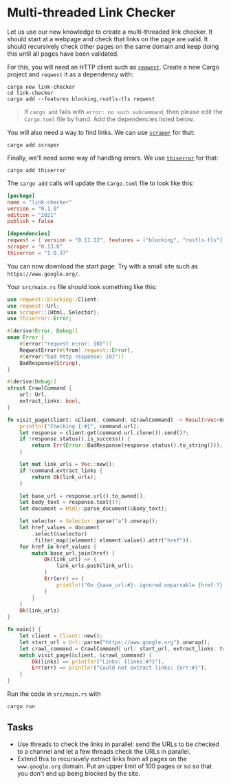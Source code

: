 # Multi-threaded Link Checker

Let us use our new knowledge to create a multi-threaded link checker. It should
start at a webpage and check that links on the page are valid. It should
recursively check other pages on the same domain and keep doing this until all
pages have been validated.

For this, you will need an HTTP client such as [`reqwest`][1]. Create a new
Cargo project and `reqwest` it as a dependency with:

```shell
cargo new link-checker
cd link-checker
cargo add --features blocking,rustls-tls reqwest
```

> If `cargo add` fails with `error: no such subcommand`, then please edit the
> `Cargo.toml` file by hand. Add the dependencies listed below.

You will also need a way to find links. We can use [`scraper`][2] for that:

```shell
cargo add scraper
```

Finally, we'll need some way of handling errors. We use [`thiserror`][3] for
that:

```shell
cargo add thiserror
```

The `cargo add` calls will update the `Cargo.toml` file to look like this:

<!-- File Cargo.toml -->

```toml
[package]
name = "link-checker"
version = "0.1.0"
edition = "2021"
publish = false

[dependencies]
reqwest = { version = "0.11.12", features = ["blocking", "rustls-tls"] }
scraper = "0.13.0"
thiserror = "1.0.37"
```

You can now download the start page. Try with a small site such as
`https://www.google.org/`.

Your `src/main.rs` file should look something like this:

<!-- File src/main.rs -->

```rust
use reqwest::blocking::Client;
use reqwest::Url;
use scraper::{Html, Selector};
use thiserror::Error;

#[derive(Error, Debug)]
enum Error {
    #[error("request error: {0}")]
    ReqwestError(#[from] reqwest::Error),
    #[error("bad http response: {0}")]
    BadResponse(String),
}

#[derive(Debug)]
struct CrawlCommand {
    url: Url,
    extract_links: bool,
}

fn visit_page(client: &Client, command: &CrawlCommand) -> Result<Vec<Url>, Error> {
    println!("Checking {:#}", command.url);
    let response = client.get(command.url.clone()).send()?;
    if !response.status().is_success() {
        return Err(Error::BadResponse(response.status().to_string()));
    }

    let mut link_urls = Vec::new();
    if !command.extract_links {
        return Ok(link_urls);
    }

    let base_url = response.url().to_owned();
    let body_text = response.text()?;
    let document = Html::parse_document(&body_text);

    let selector = Selector::parse("a").unwrap();
    let href_values = document
        .select(&selector)
        .filter_map(|element| element.value().attr("href"));
    for href in href_values {
        match base_url.join(href) {
            Ok(link_url) => {
                link_urls.push(link_url);
            }
            Err(err) => {
                println!("On {base_url:#}: ignored unparsable {href:?}: {err}");
            }
        }
    }
    Ok(link_urls)
}

fn main() {
    let client = Client::new();
    let start_url = Url::parse("https://www.google.org").unwrap();
    let crawl_command = CrawlCommand{ url: start_url, extract_links: true };
    match visit_page(&client, &crawl_command) {
        Ok(links) => println!("Links: {links:#?}"),
        Err(err) => println!("Could not extract links: {err:#}"),
    }
}
```

Run the code in `src/main.rs` with

```shell
cargo run
```

## Tasks

- Use threads to check the links in parallel: send the URLs to be checked to a
  channel and let a few threads check the URLs in parallel.
- Extend this to recursively extract links from all pages on the
  `www.google.org` domain. Put an upper limit of 100 pages or so so that you
  don't end up being blocked by the site.

[1]: https://docs.rs/reqwest/
[2]: https://docs.rs/scraper/
[3]: https://docs.rs/thiserror/
